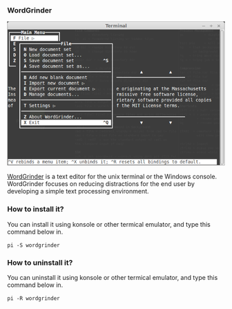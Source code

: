 ### WordGrinder

![Image courtesy of wikipedia site](/public/Images/wordgrinder.png)

[WordGrinder](https://cowlark.com/wordgrinder/) is a text editor for the unix terminal or the Windows console. WordGrinder focuses on reducing distractions for the end user by developing a simple text processing environment. 

### How to install it?
You can install it using konsole or other termical emulator, and type this command below in.
```
pi -S wordgrinder
```

### How to uninstall it?
You can uninstall it using konsole or other termical emulator, and type this command below in.
```
pi -R wordgrinder
```